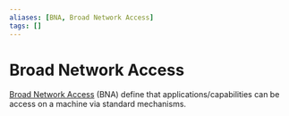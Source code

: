 ```yaml
---
aliases: [BNA, Broad Network Access]
tags: []
---
```


# Broad Network Access

[Broad Network Access](https://csrc.nist.gov/glossary/term/broad_network_access) (BNA) define that applications/capabilities can be access on a machine via standard mechanisms.